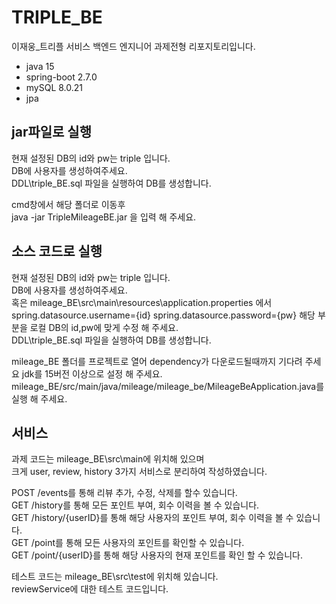 # TRIPLE_BE
이재웅_트리플 서비스 백엔드 엔지니어 과제전형 리포지토리입니다.   

- java 15   
- spring-boot 2.7.0   
- mySQL 8.0.21   
- jpa

## jar파일로 실행

현재 설정된 DB의 id와 pw는 triple 입니다.   
DB에 사용자를 생성하여주세요.    
DDL\triple_BE.sql 파일을 실행하여 DB를 생성합니다.   

cmd창에서 해당 폴더로 이동후   
java -jar TripleMileageBE.jar 을 입력 해 주세요.   

## 소스 코드로 실행

현재 설정된 DB의 id와 pw는 triple 입니다.   
DB에 사용자를 생성하여주세요.    
혹은 mileage_BE\src\main\resources\application.properties 에서    
spring.datasource.username={id}
spring.datasource.password={pw}
해당 부분을 로컬 DB의 id,pw에 맞게 수정 해 주세요.   
DDL\triple_BE.sql 파일을 실행하여 DB를 생성합니다.  

mileage_BE 폴더를 프로젝트로 열어 dependency가 다운로드될때까지 기다려 주세요
jdk를 15버전 이상으로 설정 해 주세요.
mileage_BE/src/main/java/mileage/mileage_be/MileageBeApplication.java를 실행 해 주세요.

## 서비스

과제 코드는 mileage_BE\src\main에 위치해 있으며   
크게 user, review, history 3가지 서비스로 분리하여 작성하였습니다.   

POST /events를 통해 리뷰 추가, 수정, 삭제를 할수 있습니다.   
GET /history를 통해 모든 포인트 부여, 회수 이력을 볼 수 있습니다.   
GET /history/{userID}를 통해 해당 사용자의 포인트 부여, 회수 이력을 볼 수 있습니다.    
GET /point를 통해 모든 사용자의 포인트를 확인할 수 있습니다.     
GET /point/{userID}를 통해 해당 사용자의 현재 포인트를 확인 할 수 있습니다.       

테스트 코드는 mileage_BE\src\test에 위치해 있습니다.   
reviewService에 대한 테스트 코드입니다.
